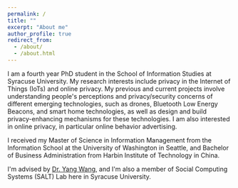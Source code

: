```yaml
---
permalink: /
title: ""
excerpt: "About me"
author_profile: true
redirect_from: 
  - /about/
  - /about.html
---
```


I am a fourth year PhD student in the School of Information Studies at Syracuse University. My research interests include privacy in the Internet of Things (IoTs) and online privacy. My previous and current projects involve understanding people's perceptions and privacy/security concerns of different emerging technologies, such as drones, Bluetooth Low Energy Beacons, and smart home technologies, as well as design and build privacy-enhancing mechanisms for these technologies. I am also interested in online privacy, in particular online behavior advertising.

I received my Master of Science in Information Management from the Information School at the University of Washington in Seattle, and Bachelor of Business Administration from Harbin Institute of Technology in China.

I'm advised by [Dr. Yang Wang](http://yangwang.syr.edu), and I'm also a member of Social Computing Systems (SALT) Lab here in Syracuse University.


